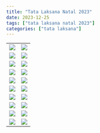 ```yaml
---
title: "Tata Laksana Natal 2023"
date: 2023-12-25
tags: ["tata laksana natal 2023"]
categories: ["tata laksana"]
---
```

| | |
|---|---|
| ![](/img/tatalaksananatal23.avif) | ![](/img/tatalaksananatal231.avif) | 
| ![](/img/tatalaksananatal232.avif) | ![](/img/tatalaksananatal233.avif) | 
| ![](/img/tatalaksananatal234.avif) | ![](/img/tatalaksananatal235.avif) | 
| ![](/img/tatalaksananatal236.avif) | ![](/img/tatalaksananatal237.avif) | 
| ![](/img/tatalaksananatal238.avif) | ![](/img/tatalaksananatal239.avif) | 
| ![](/img/tatalaksananatal2310.avif) | ![](/img/tatalaksananatal2311.avif) | 
| ![](/img/tatalaksananatal2312.avif) | ![](/img/tatalaksananatal2313.avif) | 
| ![](/img/tatalaksananatal2314.avif) | ![](/img/tatalaksananatal2315.avif) | 
| ![](/img/tatalaksananatal2316.avif) | ![](/img/tatalaksananatal2317.avif) | 
| ![](/img/tatalaksananatal2318.avif) | ![](/img/tatalaksananatal2319.avif) | 
